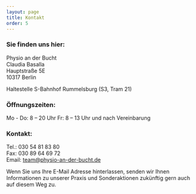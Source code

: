```yaml
---
layout: page
title: Kontakt
order: 5
---
```


### Sie finden uns hier:

Physio an der Bucht  
Claudia Basalla  
Hauptstraße 5E  
10317 Berlin

Haltestelle S-Bahnhof Rummelsburg (S3, Tram 21)

### Öffnungszeiten:

Mo - Do: 8 – 20 Uhr
Fr: 8 – 13 Uhr
und nach Vereinbarung

### Kontakt:

Tel.: 030 54 81 83 80  
Fax: 030 89 64 69 72  
Email: [team@physio-an-der-bucht.de](mailto:team@physio-an-der-bucht.de)

Wenn Sie uns Ihre E-Mail Adresse hinterlassen, senden wir Ihnen Informationen zu unserer Praxis und Sonderaktionen zukünftig gern auch auf diesem Weg zu.
